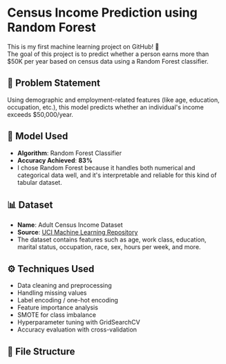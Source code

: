 # Census Income Prediction using Random Forest

This is my first machine learning project on GitHub! 🎉  
The goal of this project is to predict whether a person earns more than $50K per year based on census data using a Random Forest classifier.

## 📌 Problem Statement
Using demographic and employment-related features (like age, education, occupation, etc.), this model predicts whether an individual's income exceeds $50,000/year.

## 🧠 Model Used
- **Algorithm**: Random Forest Classifier
- **Accuracy Achieved**: **83%**
- I chose Random Forest because it handles both numerical and categorical data well, and it's interpretable and reliable for this kind of tabular dataset.

## 📊 Dataset
- **Name**: Adult Census Income Dataset
- **Source**: [UCI Machine Learning Repository](https://archive.ics.uci.edu/ml/datasets/adult) 
- The dataset contains features such as age, work class, education, marital status, occupation, race, sex, hours per week, and more.

## ⚙️ Techniques Used
- Data cleaning and preprocessing
- Handling missing values
- Label encoding / one-hot encoding
- Feature importance analysis
- SMOTE for class imbalance
- Hyperparameter tuning with GridSearchCV
- Accuracy evaluation with cross-validation

## 📁 File Structure
